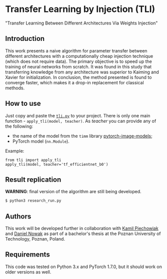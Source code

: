 # Transfer Learning by Injection (TLI)

"Transfer Learning Between Different Architectures Via Weights Injection"

## Introduction

This work presents a naive algorithm for parameter transfer between different architectures with a computationally cheap injection technique (which does not require data).
The primary objective is to speed up the training of neural networks from scratch.
It was found in this study that transferring knowledge from any architecture was superior to Kaiming and Xavier for initialization.
In conclusion, the method presented is found to converge faster, which makes it a drop-in replacement for classical methods.

## How to use

Just copy and paste the [`tli.py`](./tli.py) to your project. There is only one main function - `apply_tli(model, teacher)`. As _teacher_ you can provide any of the following:
- the name of the model from the `timm` library [pytorch-image-models](https://github.com/rwightman/pytorch-image-models);
- PyTorch model (`nn.Module`).

Example:

```python3
from tli import apply_tli
apply_tli(model, teacher='tf_efficientnet_b0')
```

## Result replication

**WARNING**: final version of the algorithm are still being developed.

```bash
$ python3 research_run.py
```

## Authors

This work will be developed further in collaboration with [Kamil Piechowiak](https://github.com/KamilPiechowiak/) and [Daniel Nowak](https://github.com/Danieluss) as part of a bachelor's thesis at the Poznan University of Technology, Poznan, Poland.

## Requirements

This code was tested on Python 3.x and PyTorch 1.7.0, but it should work on older versions as well.
